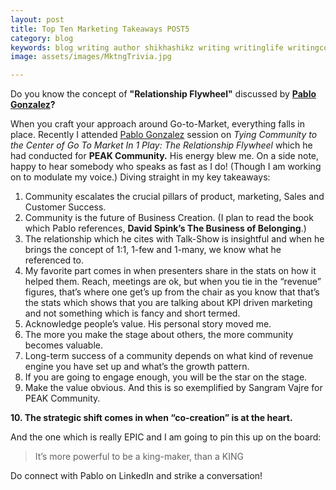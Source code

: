 ```yaml
---
layout: post
title: Top Ten Marketing Takeaways POST5
category: blog
keywords: blog writing author shikhashikz writing writinglife writingcommunity dailyblogpost dailyblogpostchallenge marketing abm
image: assets/images/MktngTrivia.jpg

---
```

Do you know the concept of **"Relationship Flywheel"** discussed by **[Pablo Gonzalez](https://www.linkedin.com/in/pablotheconnector/)?**

When you craft your approach around Go-to-Market, everything falls in place. Recently I attended [Pablo Gonzalez](https://www.linkedin.com/in/pablotheconnector/) session on *Tying Community to the Center of Go To Market In 1 Play: The Relationship Flywheel* which he had conducted for **PEAK Community.** His energy blew me. On a side note, happy to hear somebody who speaks as fast as I do! (Though I am working on to modulate my voice.) Diving straight in my key takeaways:

1.	Community escalates the crucial pillars of product, marketing, Sales and Customer Success.
2.	Community is the future of Business Creation. (I plan to read the book which Pablo references, **David Spink’s The Business of Belonging**.)
3.	The relationship which he cites with Talk-Show is insightful and when he brings the concept of 1:1, 1-few and 1-many, we know what he referenced to.
4.	My favorite part comes in when presenters share in the stats on how it helped them. Reach, meetings are ok, but when you tie in the “revenue” figures, that’s where one get’s up from the chair as you know that that’s the stats which shows that you are talking about KPI driven marketing and not something which is fancy and short termed.
5.	Acknowledge people’s value. His personal story moved me.
6.	The more you make the stage about others, the more community becomes valuable.
7.	Long-term success of a community depends on what kind of revenue engine you have set up and what’s the growth pattern.
8.	If you are going to engage enough, you will be the star on the stage.
9.	Make the value obvious. And this is so exemplified by Sangram Vajre for PEAK Community.

**10.	The strategic shift comes in when “co-creation” is at the heart.**

And the one which is really EPIC and I am going to pin this up on the board:

>It’s more powerful to be a king-maker, than a KING
>

Do connect with Pablo on LinkedIn and strike a conversation!
